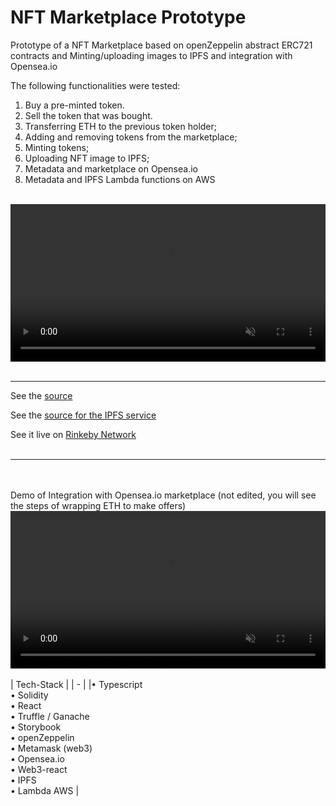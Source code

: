 # NFT Marketplace Prototype

Prototype of a NFT Marketplace based on openZeppelin abstract ERC721 contracts and Minting/uploading images to IPFS and integration with Opensea.io

The following functionalities were tested: 

1. Buy a pre-minted token.
2. Sell the token that was bought.
3. Transferring ETH to the previous token holder;
4. Adding and removing tokens from the marketplace;
5. Minting tokens;
6. Uploading NFT image to IPFS;
7. Metadata and marketplace on Opensea.io
8. Metadata and IPFS Lambda functions on AWS

<br>
<video width="100%" controls autoplay muted playsinline loop>
  <source src="https://media.graphcms.com/At0mtMruQ7WQEKkpY1fY" type="video/mp4">
</video>
<br><br>
<hr />

See the [source](https://github.com/silviopaganini/nft-market)

See the [source for the IPFS service](https://github.com/silviopaganini/nft-market-service)

See it live on [Rinkeby Network](https://nft.s2paganini.com) 
<br><br>
<hr />
<br><br>
Demo of Integration with Opensea.io marketplace (not edited, you will see the steps of wrapping ETH to make offers) 


<video width="100%" controls autoplay muted playsinline loop>
  <source src="https://media.graphcms.com/hMprwPRYipgezXmp0KnQ" type="video/mp4">
</video>
<br><br>
| Tech-Stack |
| - |
|• Typescript<br>• Solidity<br>• React<br>• Truffle / Ganache<br>• Storybook<br>• openZeppelin<br>• Metamask (web3)<br>• Opensea.io<br>• Web3-react<br>• IPFS<br>• Lambda AWS |